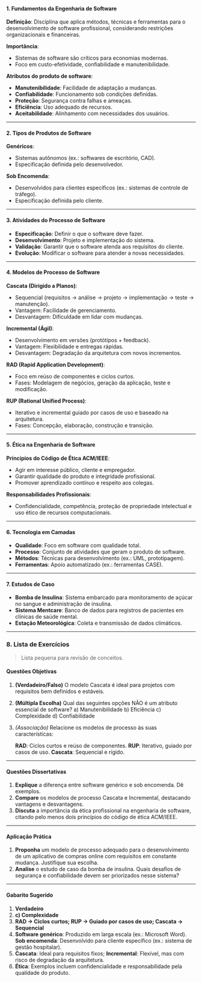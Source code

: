 #### **1. Fundamentos da Engenharia de Software**

**Definição**: Disciplina que aplica métodos, técnicas e ferramentas para o desenvolvimento de software profissional, considerando restrições organizacionais e financeiras.

**Importância**:

- Sistemas de software são críticos para economias modernas.
- Foco em custo-efetividade, confiabilidade e manutenibilidade.

**Atributos do produto de software**:

- **Manutenibilidade**: Facilidade de adaptação a mudanças.
- **Confiabilidade**: Funcionamento sob condições definidas.
- **Proteção**: Segurança contra falhas e ameaças.
- **Eficiência**: Uso adequado de recursos.
- **Aceitabilidade**: Alinhamento com necessidades dos usuários.

---

#### **2. Tipos de Produtos de Software**

**Genéricos**:

- Sistemas autônomos (ex.: softwares de escritório, CAD).
- Especificação definida pelo desenvolvedor.

**Sob Encomenda**:

- Desenvolvidos para clientes específicos (ex.: sistemas de controle de tráfego).
- Especificação definida pelo cliente.

---

#### **3. Atividades do Processo de Software**

- **Especificação**: Definir o que o software deve fazer.
- **Desenvolvimento**: Projeto e implementação do sistema.
- **Validação**: Garantir que o software atenda aos requisitos do cliente.
- **Evolução**: Modificar o software para atender a novas necessidades.

---

#### **4. Modelos de Processo de Software**

**Cascata (Dirigido a Planos)**:

- Sequencial (requisitos → análise → projeto → implementação → teste → manutenção).
- Vantagem: Facilidade de gerenciamento.
- Desvantagem: Dificuldade em lidar com mudanças.

**Incremental (Ágil)**:

- Desenvolvimento em versões (protótipos + feedback).
- Vantagem: Flexibilidade e entregas rápidas.
- Desvantagem: Degradação da arquitetura com novos incrementos.

**RAD (Rapid Application Development)**:

- Foco em reúso de componentes e ciclos curtos.
- Fases: Modelagem de negócios, geração da aplicação, teste e modificação.

**RUP (Rational Unified Process)**:

- Iterativo e incremental guiado por casos de uso e baseado na arquitetura.
- Fases: Concepção, elaboração, construção e transição.

---

#### **5. Ética na Engenharia de Software**

**Princípios do Código de Ética ACM/IEEE**:

- Agir em interesse público, cliente e empregador.
- Garantir qualidade do produto e integridade profissional.
- Promover aprendizado contínuo e respeito aos colegas.

**Responsabilidades Profissionais**:

- Confidencialidade, competência, proteção de propriedade intelectual e uso ético de recursos computacionais.

---

#### **6. Tecnologia em Camadas**

- **Qualidade**: Foco em software com qualidade total.
- **Processo**: Conjunto de atividades que geram o produto de software.
- **Métodos**: Técnicas para desenvolvimento (ex.: UML, prototipagem).
- **Ferramentas**: Apoio automatizado (ex.: ferramentas CASE).

---

#### **7. Estudos de Caso**

- **Bomba de Insulina**: Sistema embarcado para monitoramento de açúcar no sangue e administração de insulina.
- **Sistema Mentcare**: Banco de dados para registros de pacientes em clínicas de saúde mental.
- **Estação Meteorológica**: Coleta e transmissão de dados climáticos.

---

### **8. Lista de Exercícios**

> Lista pequena para revisão de conceitos.

#### **Questões Objetivas**

1. **(Verdadeiro/Falso)** O modelo Cascata é ideal para projetos com requisitos bem definidos e estáveis.
2. **(Múltipla Escolha)** Qual das seguintes opções NÃO é um atributo essencial de software?
   a) Manutenibilidade
   b) Eficiência
   c) Complexidade
   d) Confiabilidade
3. _(Associação)_ Relacione os modelos de processo às suas características:

   **RAD**: Ciclos curtos e reúso de componentes.
   **RUP**: Iterativo, guiado por casos de uso.
   **Cascata**: Sequencial e rígido.

---

#### **Questões Dissertativas**

1. **Explique** a diferença entre software genérico e sob encomenda. Dê exemplos.
2. **Compare** os modelos de processo Cascata e Incremental, destacando vantagens e desvantagens.
3. **Discuta** a importância da ética profissional na engenharia de software, citando pelo menos dois princípios do código de ética ACM/IEEE.

---

#### **Aplicação Prática**

1. **Proponha** um modelo de processo adequado para o desenvolvimento de um aplicativo de compras online com requisitos em constante mudança. Justifique sua escolha.
2. **Analise** o estudo de caso da bomba de insulina. Quais desafios de segurança e confiabilidade devem ser priorizados nesse sistema?

---

#### **Gabarito Sugerido**

1. **Verdadeiro**
2. **c) Complexidade**
3. **RAD → Ciclos curtos; RUP → Guiado por casos de uso; Cascata → Sequencial**
4. **Software genérico**: Produzido em larga escala (ex.: Microsoft Word). **Sob encomenda**: Desenvolvido para cliente específico (ex.: sistema de gestão hospitalar).
5. **Cascata**: Ideal para requisitos fixos; **Incremental**: Flexível, mas com risco de degradação da arquitetura.
6. **Ética**: Exemplos incluem confidencialidade e responsabilidade pela qualidade do produto.
